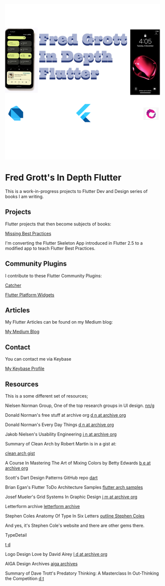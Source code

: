 ![fred grott in depth flutter](./media/fred-grott-in-depth-flutter.png)

# Fred Grott's In Depth Flutter

This is a work-in-progress projects to Flutter Dev and Design series of books I am writing.

## Projects

Flutter projects that then become subjects of books:

[Missing Best Practices](https://github.com/fredgrott/missing_best_pratices)

I'm converting the Flutter Skeleton App introduced in Flutter 2.5 to a modified app to teach Flutter Best Practices.


## Community Plugins

I contribute to these Flutter Community Plugins:

[Catcher](https://pub.dev/packages/catcher)

[Flutter Platform Widgets](https://pub.dev/packages/flutter_platform_widgets)

## Articles

My Flutter Articles can be found on my Medium blog:

[My Medium Blog](https://fredgrott.meidum.com)

## Contact

You can contact me via Keybase

[My Keybase Profile](https://keybase.io/fredgrott)

## Resources

This is a some different set of resources;

Nielsen Norman Group, One of the top research groups in UI design.
[nn/g](https://www.nngroup.com/)

Donald Norman's free stuff at archive org
[d n at archive org](https://archive.org/search.php?query=creator%3A%22Donald+A.+Norman%22)

Donald Norman's Every Day Things
[d n at archive org](https://archive.org/details/pdfy-9Bb1XUCNFvb5HrMP)


Jakob Nielsen's Usability Engineering
[j n at archive org](https://archive.org/details/usabilityenginee00jak_pv3)

Summary of Clean Arch by Robert Martin is in a gist at:

[clean arch gist](https://gist.github.com/ygrenzinger/14812a56b9221c9feca0b3621518635b)

A Course In Mastering The Art of Mixing Colors by Betty Edwards
[b e at archive org](https://archive.org/details/colorbybettyedwa00bett)

Scott's Dart Design Patterns GitHub repo
[dart](https://github.com/scottt2/design-patterns-in-dart)

Brian Egan's Flutter ToDo Architecture Samples
[flutter arch samples](https://github.com/brianegan/flutter_architecture_samples)

Josef Mueler's Grid Systems In Graphic Design
[j m at archive org](https://archive.org/details/GridSystemsInGraphicDesignJosefMullerBrockmann)

Letterform archive
[letterform archive](https://oa.letterformarchive.org/)

Stephen Coles Anatomy Of Type In Six Letters
[outline Stephen Coles](https://typeanatomy.com/image/640694338958000129)

And yes, it's Stephen Cole's website and there are other gems there.

TypeDetail

[t d](https://typedetail.com/)

Logo Design Love by David Airey
[ l d at archive org](https://archive.org/details/logodesignlogodesignlove)

AIGA Design Archives
[aiga archives](https://designarchives.aiga.org/#/home)

Summary of Dave Trott's Predatory Thinking: A Masterclass In Out-Thinking the Competition
[d t](https://wisewords.blog/book-summaries/predatory-thinking-book-summary/)



